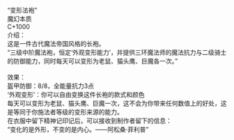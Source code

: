 <title>“变形法袍”</title>
<meta name="GENERATOR" content="WinCHM">
<meta http-equiv="Content-Type" content="text/html; charset=gb2312">
<br>“变形法袍”
<br>魔幻本质
<br>C+1000
<br>介绍：
<br>这是一件古代魔法帝国风格的长袍。
<br>“三级中阶魔法袍，恒定‘外观变形能力’，并提供三环魔法师的魔法抗力与二级骑士的防御能力，同时每天可以变形为老鼠、猫头鹰、巨魔各一次。”
<br>
<br>效果：
<br>盔甲防御：8/8，全能量抗力3点
<br>‘外观变形’：你可以自由变换这件长袍的款式和颜色
<br>每天可以变形为老鼠、猫头鹰、巨魔一次，这不会为你带来任何数值上的好处，这是等同于你施法者等级的变形来源的能力。
<br>在衣服中留下精神记印记后，可以接收到制作者留下的信息：
<br>“变化的是外形，不变的是内心。——阿松桑·菲利普”